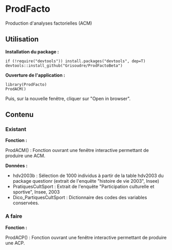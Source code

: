 # ProdFacto
Production d'analyses factorielles (ACM)

## Utilisation

**Installation du package :**
```{r}
if (!require("devtools")) install.packages("devtools", dep=T)
devtools::install_github("Grisoudre/ProdFactoBeta")
```

**Ouverture de l'application :**
```{r}
library(ProdFacto)
ProdACM()
```
Puis, sur la nouvelle fenêtre, cliquer sur "Open in browser".

## Contenu

### Existant

**Fonction :**

ProdACM() : Fonction ouvrant une fenêtre interactive permettant de produire une ACM.

**Données :**

  - hdv2003b : Sélection de 1000 individus à partir de la table hdv2003 du package questionr (extrait de l'enquête "histoire de vie 2003", Insee)
  - PratiquesCultSport : Extrait de l'enquête "Participation culturelle et sportive", Insee, 2003
  - Dico_PartiquesCultSport : Dictionnaire des codes des variables conservées.

### A faire

**Fonction :**

ProdACP() : Fonction ouvrant une fenêtre interactive permettant de produire une ACP.
